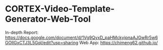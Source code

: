 # CORTEX-Video-Template-Generator-Web-Tool
In-depth Report: https://docs.google.com/document/d/1Vg9QyxD_paHMckyipnaAJGwRr5w6GOlIGxCTJ3L5GqI/edit?usp=sharing
Web App: https://chimeng62.github.io/
